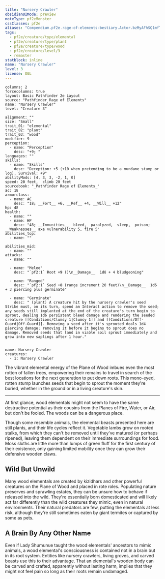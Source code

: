 ```yaml
---
title: "Nursery Crawler"
obsidianUIMode: preview
noteType: pf2eMonster
cssClasses: pf2e
aliases: "Compendium.pf2e.rage-of-elements-bestiary.Actor.bzMyAFhSQ1mfTNx9" 
tags:
  - pf2e/creature/type/elemental
  - pf2e/creature/type/plant
  - pf2e/creature/type/wood
  - pf2e/creature/level/3
  - remaster
statblock: inline
name: "Nursery Crawler"
level: 3
license: OGL
---
```


```statblock
columns: 2
forcecolumns: true
layout: Basic Pathfinder 2e Layout
source: "Pathfinder Rage of Elements"
name: "Nursery Crawler"
level: "Creature 3"

alignment: ""
size: "Small"
trait_01: "elemental"
trait_02: "plant"
trait_03: "wood"
modifier: 9
perception:
  - name: "Perception"
    desc: "+9; "
languages: ""
skills:
  - name: "Skills"
    desc: "Deception: +5 (+10 when pretending to be a mundane stump or log), Survival: +9"
abilityMods: [4, 3, 3, -2, 1, 0]
speed: 20 feet,  climb 20 feet
sourcebook: "_Pathfinder Rage of Elements_"
ac: 18
armorclass:
  - name: AC
    desc: "18; __Fort__ +6, __Ref__ +4, __Will__ +12"
hp: 48
health:
  - name: ""
  - name: HP
    desc: "48; __Immunities__  bleed,  paralyzed,  sleep,  poison; __Weaknesses__ axe vulnerability 5, fire 5"
abilities_top:
  - name: ""

abilities_mid:
  - name: ""
attacks:
  - name: ""

  - name: "Melee"
    desc: "`pf2:1` Root +9 ()\n__Damage__  1d8 + 4 bludgeoning"

  - name: "Ranged"
    desc: "`pf2:1` Seed +8 (range increment 20 feet)\n__Damage__  1d6 + 3 piercing plus germinate"

  - name: "Germinate"
    desc: " (plant) A creature hit by the nursery crawler's seed Strike must, on its turn, spend an Interact action to remove the seed; any seeds still implanted at the end of the creature's turn begin to sprout, dealing 1d6 persistent bleed damage and rendering the seeded creature [[Conditions/Clumsy 1|Clumsy 1]] and [[Conditions/Off-Guard|Off-Guard]]. Removing a seed after it's sprouted deals 1d4 piercing damage; removing it before it begins to sprout does no damage. Removed seeds that land in viable soil sprout immediately and grow into new saplings after 1 hour."
 
```

```encounter-table
name: Nursery Crawler
creatures:
  - 1: Nursery Crawler
```



The vibrant elemental energy of the Plane of Wood imbues even the most rotten of fallen trees, empowering their remains to travel in search of the best locations for the next generation to put down roots. This mono-eyed, rotten stump launches seeds that begin to sprout the moment they're buried, whether in the ground or in a living creature's skin.

* * *

At first glance, wood elementals might not seem to have the same destructive potential as their cousins from the Planes of Fire, Water, or Air, but don't be fooled. The woods can be a dangerous place.

Though some resemble animals, the elemental beasts presented here are still plants, and their life cycles reflect it. Vegetable lambs grow on rooted stalks, from which they can't be removed until they've matured (or perhaps ripened), leaving them dependent on their immediate surroundings for food. Moss sloths are little more than lumps of green fluff for the first century of their existence, only gaining limited mobility once they can grow their defensive wooden claws.

## Wild But Unwild

Many wood elementals are created by kizidhars and other powerful creatures on the Plane of Wood and placed in rote roles. Populating nature preserves and sprawling estates, they can be unsure how to behave if released into the wild. They're essentially born domesticated and will likely act far differently than the wild creatures they mimic, even in natural environments. Their natural predators are few, putting the elementals at less risk, although they're still sometimes eaten by giant termites or captured by some as pets.

## A Brain By Any Other Name

Even if Lady Shumunue taught the wood elementals' ancestors to mimic animals, a wood elemental's consciousness is contained not in a brain but in its root system. Entities like nursery crawlers, living groves, and carved beasts use this to their advantage. That an elemental's wooden body can be carved and crafted, apparently without lasting harm, implies that they might not feel pain so long as their roots remain undamaged.
